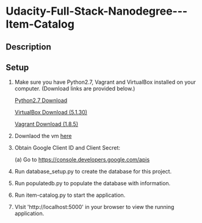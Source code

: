 # Udacity-Full-Stack-Nanodegree---Item-Catalog

## Description

## Setup

1. Make sure you have Python2.7, Vagrant and VirtualBox installed on your computer. (Download links are provided below.)

    [Python2.7 Download](https://www.python.org/downloads/)

    [VirtualBox Download (5.1.30)](https://www.virtualbox.org/wiki/Downloads)

    [Vagrant Download (1.8.5)](https://releases.hashicorp.com/vagrant/?_ga=2.146818743.1445943320.1515078265-241047305.1515078265)

2. Downlaod the vm [here](https://github.com/udacity/fullstack-nanodegree-vm)

3. Obtain Google Client ID and Client Secret:

    (a) Go to https://console.developers.google.com/apis

4. Run database_setup.py to create the database for this project.

5. Run populatedb.py to populate the database with information.

6. Run item-catalog.py to start the application.

7. VIsit 'http://localhost:5000' in your browser to view the running application.
